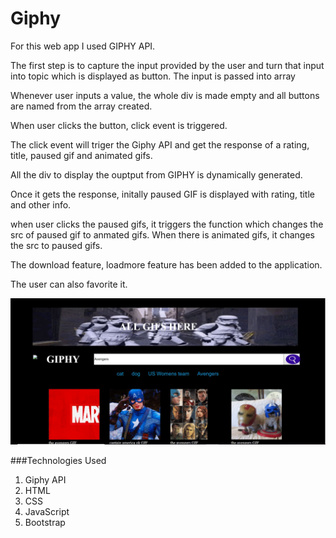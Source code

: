 # Giphy

For this web app I used GIPHY API.

The first step is to capture the input provided by the user and turn that input into topic which is displayed as button. The input is passed into array

Whenever user inputs a value, the whole div is made empty and all buttons are named from the array created.

When user clicks the button, click event is triggered. 

The click event will triger the Giphy API and get the response of a rating, title, paused gif and animated gifs.

All the div to display the ouptput from GIPHY is dynamically generated.

Once it gets the response, initally paused GIF is displayed with rating, title and other info.  

when user clicks the paused gifs, it triggers the function which changes the src of paused gif to anmated gifs. When there is animated gifs, it changes the src to paused gifs.

The download feature, loadmore feature has been added to the application.

The user can also favorite it.

![](assets/Capture.JPG)

###Technologies Used
1. Giphy API
2. HTML
3. CSS
4. JavaScript
5. Bootstrap